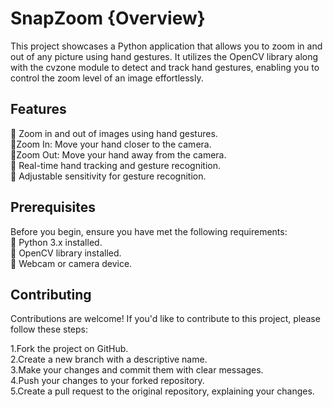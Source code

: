 
# SnapZoom {Overview}

This project showcases a Python application that allows you to zoom in and out of any picture using hand gestures. It utilizes the OpenCV library along with the cvzone module to detect and track hand gestures, enabling you to control the zoom level of an image effortlessly.

## Features
🤖 Zoom in and out of images using hand gestures.<br>
     📸Zoom In: Move your hand closer to the camera.<br>
     📸Zoom Out: Move your hand away from the camera.<br>
🤖 Real-time hand tracking and gesture recognition.<br>
🤖 Adjustable sensitivity for gesture recognition.<br>

## Prerequisites

Before you begin, ensure you have met the following requirements:<br>
🐼 Python 3.x installed.<br>
🐼 OpenCV library installed.<br>
🐼 Webcam or camera device.<br>

## Contributing

Contributions are welcome! If you'd like to contribute to this project, please follow these steps:<br>

1.Fork the project on GitHub.<br>
2.Create a new branch with a descriptive name.<br>
3.Make your changes and commit them with clear messages.<br>
4.Push your changes to your forked repository.<br>
5.Create a pull request to the original repository, explaining your changes.<br>
